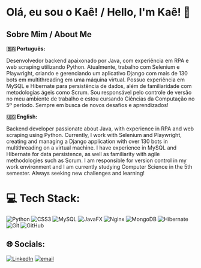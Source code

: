 
# Olá, eu sou o Kaê!  / Hello, I'm Kaê! 👋

##  Sobre Mim / About Me

**🇧🇷 Português:**

Desenvolvedor backend apaixonado por Java, com experiência em RPA e web scraping utilizando Python. Atualmente, trabalho com Selenium e Playwright, criando e gerenciando um aplicativo Django com mais de 130 bots em multithreading em uma máquina virtual. Possuo experiência em MySQL e Hibernate para persistência de dados, além de familiaridade com metodologias ágeis como Scrum. Sou responsável pelo controle de versão no meu ambiente de trabalho e estou cursando Ciências da Computação no 5º período. Sempre em busca de novos desafios e aprendizados!

**🇺🇸 English:**

Backend developer passionate about Java, with experience in RPA and web scraping using Python. Currently, I work with Selenium and Playwright, creating and managing a Django application with over 130 bots in multithreading on a virtual machine. I have experience in MySQL and Hibernate for data persistence, as well as familiarity with agile methodologies such as Scrum. I am responsible for version control in my work environment and I am currently studying Computer Science in the 5th semester. Always seeking new challenges and learning!

# 💻 Tech Stack:
![Python](https://img.shields.io/badge/python-3670A0?style=for-the-badge&logo=python&logoColor=ffdd54) ![CSS3](https://img.shields.io/badge/css3-%231572B6.svg?style=for-the-badge&logo=css3&logoColor=white) ![MySQL](https://img.shields.io/badge/mysql-4479A1.svg?style=for-the-badge&logo=mysql&logoColor=white) ![JavaFX](https://img.shields.io/badge/javafx-%23FF0000.svg?style=for-the-badge&logo=javafx&logoColor=white) ![Nginx](https://img.shields.io/badge/nginx-%23009639.svg?style=for-the-badge&logo=nginx&logoColor=white) ![MongoDB](https://img.shields.io/badge/MongoDB-%234ea94b.svg?style=for-the-badge&logo=mongodb&logoColor=white) ![Hibernate](https://img.shields.io/badge/Hibernate-59666C?style=for-the-badge&logo=Hibernate&logoColor=white) ![Git](https://img.shields.io/badge/git-%23F05033.svg?style=for-the-badge&logo=git&logoColor=white) ![GitHub](https://img.shields.io/badge/github-%23121011.svg?style=for-the-badge&logo=github&logoColor=white)

## 🌐 Socials:
[![LinkedIn](https://img.shields.io/badge/LinkedIn-%230077B5.svg?logo=linkedin&logoColor=white)](https://linkedin.com/in/brazakae) [![email](https://img.shields.io/badge/Email-D14836?logo=gmail&logoColor=white)](mailto:brazakae@gmail.com) 
